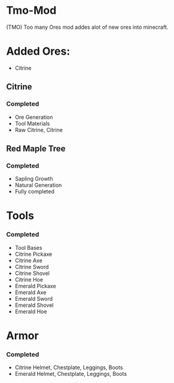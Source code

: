 # Tmo-Mod
(TMO) Too many Ores mod addes alot of new ores into minecraft.

# Added Ores:

* Citrine

## Citrine
### Completed

* Ore Generation
* Tool Materials
* Raw Citrine, Citrine

## Red Maple Tree
### Completed

* Sapling Growth
* Natural Generation
* Fully completed

# Tools
### Completed

* Tool Bases
* Citrine Pickaxe
* Citrine Axe
* Citrine Sword
* Citrine Shovel
* Citrine Hoe
* Emerald Pickaxe
* Emerald Axe
* Emerald Sword
* Emerald Shovel
* Emerald Hoe

# Armor
### Completed
* Citrine Helmet, Chestplate, Leggings, Boots
* Emerald Helmet, Chestplate, Leggings, Boots
